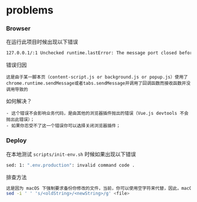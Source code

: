 # problems

### Browser
在运行此项目时候出现以下错误

```bash
127.0.0.1/:1 Unchecked runtime.lastError: The message port closed before a response was received.
```

错误归因

```text
这是由于某一脚本页（content-script.js or background.js or popup.js）使用了chrome.runtime.sendMessage或者tabs.sendMessage并调用了回调函数而接收函数并没调用导致的
```

如何解决？

```text
- 这个错误不会影响业务代码，是由其他的浏览器插件抛出的错误（Vue.js devtools 不会抛出此错误）；
- 如果你忍受不了这一个错误你可以选择关闭浏览器插件；
```

### Deploy
在本地测试 `scripts/init-env.sh` 时候如果出现以下错误
```bash
sed: 1: ".env.production": invalid command code .
```
排查方法
```bash
这是因为 macOS 下强制要求备份你修改的文件，当前，你可以使用空字符来代替，因此，macOS 下修改为以下代码即可运行
sed -i ' ' 's/<oldString>/<newString>/g' <file>
```
